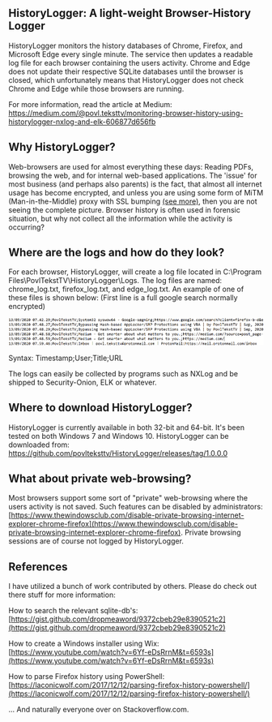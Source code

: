 ## HistoryLogger: A light-weight Browser-History Logger

HistoryLogger monitors the history databases of Chrome, Firefox, and Microsoft Edge every single minute. The service then updates a readable log file for each browser containing the users activity. Chrome and Edge does not update their respective SQLite databases until the browser is closed, which unfortunately means that HistoryLogger does not check Chrome and Edge while those browsers are running. 

For more information, read the article at Medium: https://medium.com/@povl.teksttv/monitoring-browser-history-using-historylogger-nxlog-and-elk-606877d656fb


## Why HistoryLogger? 

Web-browsers are used for almost everything these days: Reading PDFs, browsing the web, and for internal web-based applications. The 'issue' for most business (and perhaps also parents) is the fact, that almost all internet usage has become encrypted, and unless you are using some form of MiTM (Man-in-the-Middle) proxy with SSL bumping [(see more)](https://wiki.squid-cache.org/Features/SslBump), then you are not seeing the complete picture. Browser history is often used in forensic situation, but why not collect all the information while the activity is occurring? 



## Where are the logs and how do they look? 

For each browser, HistoryLogger, will create a log file located in C:\Program Files\PovlTekstTV\HistoryLogger\Logs. The log files are named: chrome_log.txt, firefox_log.txt, and edge_log.txt. An example of one of these files is shown below: (First line is a full google search normally encrypted)



<img src="https://raw.githubusercontent.com/povlteksttv/HistoryLogger/master/img/log.png" style="zoom: 100%;" />



Syntax: Timestamp;User;Title;URL

The logs can easily be collected by programs such as NXLog and be shipped to Security-Onion, ELK or whatever.



## Where to download HistoryLogger?

HistoryLogger is currently available in both 32-bit and 64-bit. It's been tested on both Windows 7 and Windows 10. HistoryLogger can be downloaded from: https://github.com/povlteksttv/HistoryLogger/releases/tag/1.0.0.0



## What about private web-browsing?

Most browsers support some sort of "private" web-browsing where the users activity is not saved. Such features can be disabled by administrators: [https://www.thewindowsclub.com/disable-private-browsing-internet-explorer-chrome-firefox](https://www.thewindowsclub.com/disable-private-browsing-internet-explorer-chrome-firefox). Private browsing sessions are of course not logged by HistoryLogger.  



## References

I have utilized a bunch of work contributed by others. Please do check out there stuff for more information: 

How to search the relevant sqlite-db's: [https://gist.github.com/dropmeaword/9372cbeb29e8390521c2](https://gist.github.com/dropmeaword/9372cbeb29e8390521c2) 

How to create a Windows installer using Wix: [https://www.youtube.com/watch?v=6Yf-eDsRrnM&t=6593s](https://www.youtube.com/watch?v=6Yf-eDsRrnM&t=6593s)

How to parse Firefox history using PowerShell: [https://laconicwolf.com/2017/12/12/parsing-firefox-history-powershell/](https://laconicwolf.com/2017/12/12/parsing-firefox-history-powershell/) 

... And naturally everyone over on Stackoverflow.com.
